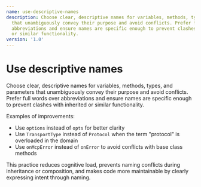 ```yaml
---
name: use-descriptive-names
description: Choose clear, descriptive names for variables, methods, types, and parameters
  that unambiguously convey their purpose and avoid conflicts. Prefer full words over
  abbreviations and ensure names are specific enough to prevent clashes with inherited
  or similar functionality.
version: '1.0'
---
```

# Use descriptive names

Choose clear, descriptive names for variables, methods, types, and parameters that unambiguously convey their purpose and avoid conflicts. Prefer full words over abbreviations and ensure names are specific enough to prevent clashes with inherited or similar functionality.

Examples of improvements:
- Use `options` instead of `opts` for better clarity
- Use `TransportType` instead of `Protocol` when the term "protocol" is overloaded in the domain
- Use `onMcpError` instead of `onError` to avoid conflicts with base class methods

This practice reduces cognitive load, prevents naming conflicts during inheritance or composition, and makes code more maintainable by clearly expressing intent through naming.
